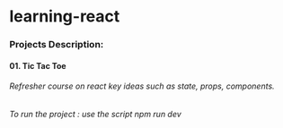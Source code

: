 # learning-react

### Projects Description:

#### 01. Tic Tac Toe

###### Refresher course on react key ideas such as state, props, components.

###### To run the project : use the script npm run dev
